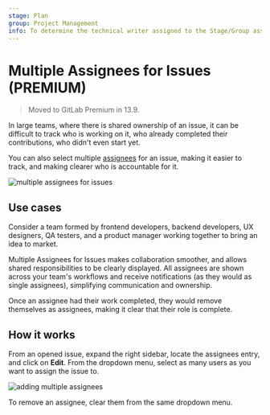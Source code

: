 ```yaml
---
stage: Plan
group: Project Management
info: To determine the technical writer assigned to the Stage/Group associated with this page, see https://about.gitlab.com/handbook/engineering/ux/technical-writing/#assignments
---
```


# Multiple Assignees for Issues **(PREMIUM)**

> Moved to GitLab Premium in 13.9.

In large teams, where there is shared ownership of an issue, it can be difficult
to track who is working on it, who already completed their contributions, who
didn't even start yet.

You can also select multiple [assignees](managing_issues.md#assignee) for an issue, making it easier to
track, and making clearer who is accountable for it.

![multiple assignees for issues](img/multiple_assignees_for_issues.png)

## Use cases

Consider a team formed by frontend developers, backend developers,
UX designers, QA testers, and a product manager working together to bring an idea to
market.

Multiple Assignees for Issues makes collaboration smoother,
and allows shared responsibilities to be clearly displayed.
All assignees are shown across your team's workflows and receive notifications (as they
would as single assignees), simplifying communication and ownership.

Once an assignee had their work completed, they would remove themselves as assignees, making
it clear that their role is complete.

## How it works

From an opened issue, expand the right sidebar, locate the assignees entry,
and click on **Edit**. From the dropdown menu, select as many users as you want
to assign the issue to.

![adding multiple assignees](img/multiple_assignees.gif)

To remove an assignee, clear them from the same dropdown menu.
